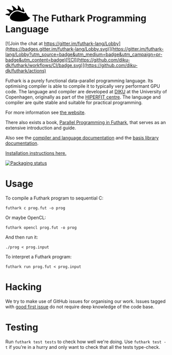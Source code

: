 <img src="assets/logo.svg" height="50px"/> The Futhark Programming Language
==========

[![Join the chat at https://gitter.im/futhark-lang/Lobby](https://badges.gitter.im/futhark-lang/Lobby.svg)](https://gitter.im/futhark-lang/Lobby?utm_source=badge&utm_medium=badge&utm_campaign=pr-badge&utm_content=badge)[![CI](https://github.com/diku-dk/futhark/workflows/CI/badge.svg)](https://github.com/diku-dk/futhark/actions)

Futhark is a purely functional data-parallel programming language.
Its optimising compiler is able to compile it to typically very
performant GPU code.  The language and compiler are developed at
[DIKU](http://diku.dk) at the University of Copenhagen, originally as
part of the [HIPERFIT centre](http://hiperfit.dk).  The language and
compiler are quite stable and suitable for practical programming.

For more information see [the website](http://futhark-lang.org).

There also exists a book, [Parallel Programming in Futhark](https://futhark-book.readthedocs.io/en/latest/), that serves as an extensive introduction and guide.

Also see the [compiler and language
documentation](http://futhark.readthedocs.io) and the [basis library
documentation](https://futhark-lang.org/docs).

[Installation instructions here.](http://futhark.readthedocs.io/en/latest/installation.html)

[![Packaging status](https://repology.org/badge/vertical-allrepos/futhark.svg)](https://repology.org/project/futhark/versions)

Usage
=====

To compile a Futhark program to sequential C:

    futhark c prog.fut -o prog

Or maybe OpenCL:

    futhark opencl prog.fut -o prog

And then run it:

    ./prog < prog.input

To interpret a Futhark program:

    futhark run prog.fut < prog.input

Hacking
=======

We try to make use of GitHub issues for organising our work.  Issues
tagged with
[good first issue](https://github.com/diku-dk/futhark/issues?q=is%3Aissue+is%3Aopen+label%3A%22good+first+issue%22)
do not require deep knowledge of the code base.

Testing
=======

Run `futhark test tests` to check how well we're doing.  Use `futhark
test -t` if you're in a hurry and only want to check that all the
tests type-check.
